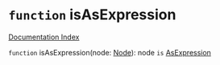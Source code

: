 # `function` isAsExpression

[Documentation Index](../README.md)

`function` isAsExpression(node: [Node](../interface.Node/README.md)): node `is` [AsExpression](../interface.AsExpression/README.md)

